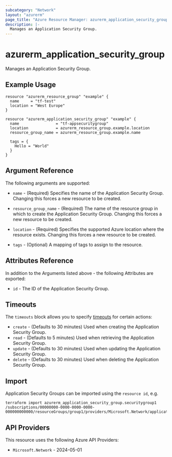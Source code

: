 ```yaml
---
subcategory: "Network"
layout: "azurerm"
page_title: "Azure Resource Manager: azurerm_application_security_group"
description: |-
  Manages an Application Security Group.
---
```


# azurerm_application_security_group

Manages an Application Security Group.

## Example Usage

```hcl
resource "azurerm_resource_group" "example" {
  name     = "tf-test"
  location = "West Europe"
}

resource "azurerm_application_security_group" "example" {
  name                = "tf-appsecuritygroup"
  location            = azurerm_resource_group.example.location
  resource_group_name = azurerm_resource_group.example.name

  tags = {
    Hello = "World"
  }
}
```

## Argument Reference

The following arguments are supported:

* `name` - (Required) Specifies the name of the Application Security Group. Changing this forces a new resource to be created.

* `resource_group_name` - (Required) The name of the resource group in which to create the Application Security Group. Changing this forces a new resource to be created.

* `location` - (Required) Specifies the supported Azure location where the resource exists. Changing this forces a new resource to be created.

* `tags` - (Optional) A mapping of tags to assign to the resource.

## Attributes Reference

In addition to the Arguments listed above - the following Attributes are exported:

* `id` - The ID of the Application Security Group.

## Timeouts

The `timeouts` block allows you to specify [timeouts](https://www.terraform.io/language/resources/syntax#operation-timeouts) for certain actions:

* `create` - (Defaults to 30 minutes) Used when creating the Application Security Group.
* `read` - (Defaults to 5 minutes) Used when retrieving the Application Security Group.
* `update` - (Defaults to 30 minutes) Used when updating the Application Security Group.
* `delete` - (Defaults to 30 minutes) Used when deleting the Application Security Group.

## Import

Application Security Groups can be imported using the `resource id`, e.g.

```shell
terraform import azurerm_application_security_group.securitygroup1 /subscriptions/00000000-0000-0000-0000-000000000000/resourceGroups/group1/providers/Microsoft.Network/applicationSecurityGroups/securitygroup1
```

## API Providers
<!-- This section is generated, changes will be overwritten -->
This resource uses the following Azure API Providers:

* `Microsoft.Network` - 2024-05-01
